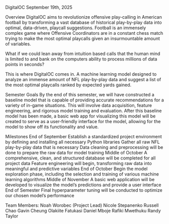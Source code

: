 DigitalOC
September 19th, 2025

Overview
DigitalOC aims to revolutionize offensive play-calling in American football by transforming a vast database of historical play-by-play data into optimal, data-driven, playcall suggestions.
Football is an immensely complex game where Offensive Coordinators are in a constant chess match trying to make the most optimal playcalls given an insurmountable amount of variables. 

What if we could lean away from intuition based calls that the human mind is limited to and bank on the computers ability to process millions of data points in seconds?

This is where DigitalOC comes in. A machine learning model designed to analyze an immense amount of NFL play-by-play data and suggest a list of the most optimal playcalls ranked by expected yards gained.

Semester Goals
By the end of this semester, we will have constructed a baseline model that is capable of providing accurate recommendations for a variety of in-game situations. This will involve data acquisition, feature engineering, and rigorous model training and evaluation. After this baseline model has been made, a basic web app for visualizing this model will be created to serve as a user-friendly interface for the model, allowing for the model to show off its functionality and value.


Milestones
End of September
Establish a standardized project environment by defining and installing all necessary Python libraries
Gather all raw NFL play-by-play data that is necessary
Data cleaning and preprocessing will be done to prepare the raw data for model training
Middle of October
A comprehensive, clean, and structured database will be completed for all project data
Feature engineering will begin, transforming raw data into meaningful and predictive variables
End of October
Begin the model exploration phase, including the selection and training of various machine learning algorithms
Middle of November
A basic web application will be developed to visualize the model’s predictions and provide a user interface
End of Semester
Final hyperparameter tuning will be conducted to optimize our chosen model’s performance

Team Members:
Noah Worobec (Project Lead)
Nicole Stepanenko
Russell Chao
Gavin Cheung
Olakiite Fatukasi
Daniel Mboje
Rafiki Mwethuku
Randy Taylor
